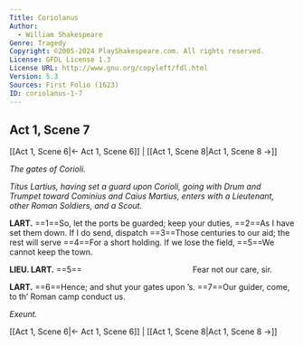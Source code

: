 ```yaml
---
Title: Coriolanus
Author: 
  - William Shakespeare
Genre: Tragedy
Copyright: ©2005-2024 PlayShakespeare.com. All rights reserved.
License: GFDL License 1.3
License URL: http://www.gnu.org/copyleft/fdl.html
Version: 5.3
Sources: First Folio (1623)
ID: coriolanus-1-7
---
```


## Act 1, Scene 7
[[Act 1, Scene 6|← Act 1, Scene 6]] | [[Act 1, Scene 8|Act 1, Scene 8 →]]

*The gates of Corioli.*

*Titus Lartius, having set a guard upon Corioli, going with Drum and Trumpet toward Cominius and Caius Martius, enters with a Lieutenant, other Roman Soldiers, and a Scout.*

**LART.**
==1==So, let the ports be guarded; keep your duties,
==2==As I have set them down. If I do send, dispatch
==3==Those centuries to our aid; the rest will serve
==4==For a short holding. If we lose the field,
==5==We cannot keep the town.

**LIEU. LART.**
==5==              Fear not our care, sir.

**LART.**
==6==Hence; and shut your gates upon ’s.
==7==Our guider, come, to th’ Roman camp conduct us.

*Exeunt.*

[[Act 1, Scene 6|← Act 1, Scene 6]] | [[Act 1, Scene 8|Act 1, Scene 8 →]]
